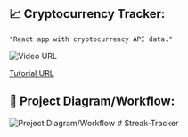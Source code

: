 ## :chart_with_upwards_trend: Cryptocurrency Tracker:
```
"React app with cryptocurrency API data."
```

![Video URL](https://emojipedia-us.s3.amazonaws.com/content/2020/04/05/yt.png)

[Tutorial URL](https://www.youtube.com/watch?v=jOgoQiCAy-g)

## 🔧 Project Diagram/Workflow:
![Project Diagram/Workflow](https://i.gyazo.com/e30777d517765b644d4cf9758b0db55c.png)
#   S t r e a k - T r a c k e r  
 